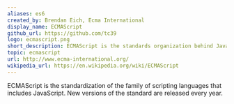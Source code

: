 ```yaml
---
aliases: es6
created_by: Brendan Eich, Ecma International
display_name: ECMAScript
github_url: https://github.com/tc39
logo: ecmascript.png
short_description: ECMAScript is the standards organization behind JavaScript.
topic: ecmascript
url: http://www.ecma-international.org/
wikipedia_url: https://en.wikipedia.org/wiki/ECMAScript
---
```

ECMAScript is the standardization of the family of scripting languages that includes JavaScript. New versions of the standard are released every year.
